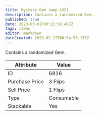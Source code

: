 ```yaml
---
title: Mystery Gem (wep LV5)
description: Contains a randomized Gem.
published: true
date: 2023-03-01T00:21:58.467Z
tags: items
editor: markdown
dateCreated: 2023-02-17T06:54:53.153Z
---
```


Contains a randomized Gem.

|Attribute|Value|
|-|-|
|ID|6816|
|Purchase Price|3 Flips|
|Sell Price|1 Flips|
|Type|Consumable|
|Stackable|Yes|

